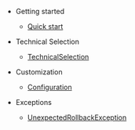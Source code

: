 - Getting started
   - [Quick start](quickstart.md "Quick start")

- Technical Selection
   - [TechnicalSelection](TechnicalSelection.md)

- Customization
   - [Configuration](configuration.md)
   
- Exceptions
   - [UnexpectedRollbackException](transactionrolledback.md)
